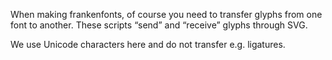 When making frankenfonts, of course you need to transfer glyphs from one font to another.
These scripts “send” and “receive” glyphs through SVG.

We use Unicode characters here and do not transfer e.g. ligatures.